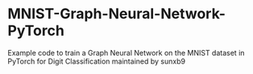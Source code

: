 # MNIST-Graph-Neural-Network-PyTorch

Example code to train a Graph Neural Network on the MNIST dataset in PyTorch for Digit Classification maintained by sunxb9